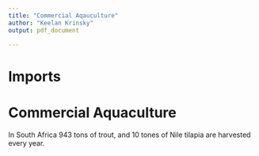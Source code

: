 ```yaml
---
title: "Commercial Aqauculture"
author: "Keelan Krinsky"
output: pdf_document

---
```


# Imports

# Commercial Aquaculture
In South Africa 943 tons of trout, and 10 tones of Nile tilapia are harvested every year.



